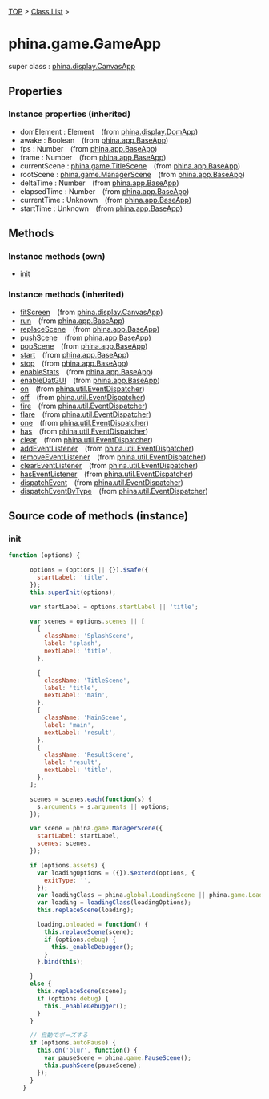 [TOP](../../README.md) > [Class List](../class-list.md) >

# phina.game.GameApp

super class : [phina.display.CanvasApp](phina.display.CanvasApp.md)

## Properties



### Instance properties (inherited)

* domElement : Element&ensp;&ensp;(from [phina.display.DomApp](phina.display.DomApp.md))
* awake : Boolean&ensp;&ensp;(from [phina.app.BaseApp](phina.app.BaseApp.md))
* fps : Number&ensp;&ensp;(from [phina.app.BaseApp](phina.app.BaseApp.md))
* frame : Number&ensp;&ensp;(from [phina.app.BaseApp](phina.app.BaseApp.md))
* currentScene : [phina.game.TitleScene](phina.game.TitleScene.md)&ensp;&ensp;(from [phina.app.BaseApp](phina.app.BaseApp.md))
* rootScene : [phina.game.ManagerScene](phina.game.ManagerScene.md)&ensp;&ensp;(from [phina.app.BaseApp](phina.app.BaseApp.md))
* deltaTime : Number&ensp;&ensp;(from [phina.app.BaseApp](phina.app.BaseApp.md))
* elapsedTime : Number&ensp;&ensp;(from [phina.app.BaseApp](phina.app.BaseApp.md))
* currentTime : Unknown&ensp;&ensp;(from [phina.app.BaseApp](phina.app.BaseApp.md))
* startTime : Unknown&ensp;&ensp;(from [phina.app.BaseApp](phina.app.BaseApp.md))

## Methods


### Instance methods (own)

* [init](#instance_init)

### Instance methods (inherited)

* [fitScreen](phina.display.CanvasApp.md#instance_fitScreen)&ensp;&ensp;(from [phina.display.CanvasApp](phina.display.CanvasApp.md))
* [run](phina.app.BaseApp.md#instance_run)&ensp;&ensp;(from [phina.app.BaseApp](phina.app.BaseApp.md))
* [replaceScene](phina.app.BaseApp.md#instance_replaceScene)&ensp;&ensp;(from [phina.app.BaseApp](phina.app.BaseApp.md))
* [pushScene](phina.app.BaseApp.md#instance_pushScene)&ensp;&ensp;(from [phina.app.BaseApp](phina.app.BaseApp.md))
* [popScene](phina.app.BaseApp.md#instance_popScene)&ensp;&ensp;(from [phina.app.BaseApp](phina.app.BaseApp.md))
* [start](phina.app.BaseApp.md#instance_start)&ensp;&ensp;(from [phina.app.BaseApp](phina.app.BaseApp.md))
* [stop](phina.app.BaseApp.md#instance_stop)&ensp;&ensp;(from [phina.app.BaseApp](phina.app.BaseApp.md))
* [enableStats](phina.app.BaseApp.md#instance_enableStats)&ensp;&ensp;(from [phina.app.BaseApp](phina.app.BaseApp.md))
* [enableDatGUI](phina.app.BaseApp.md#instance_enableDatGUI)&ensp;&ensp;(from [phina.app.BaseApp](phina.app.BaseApp.md))
* [on](phina.util.EventDispatcher.md#instance_on)&ensp;&ensp;(from [phina.util.EventDispatcher](phina.util.EventDispatcher.md))
* [off](phina.util.EventDispatcher.md#instance_off)&ensp;&ensp;(from [phina.util.EventDispatcher](phina.util.EventDispatcher.md))
* [fire](phina.util.EventDispatcher.md#instance_fire)&ensp;&ensp;(from [phina.util.EventDispatcher](phina.util.EventDispatcher.md))
* [flare](phina.util.EventDispatcher.md#instance_flare)&ensp;&ensp;(from [phina.util.EventDispatcher](phina.util.EventDispatcher.md))
* [one](phina.util.EventDispatcher.md#instance_one)&ensp;&ensp;(from [phina.util.EventDispatcher](phina.util.EventDispatcher.md))
* [has](phina.util.EventDispatcher.md#instance_has)&ensp;&ensp;(from [phina.util.EventDispatcher](phina.util.EventDispatcher.md))
* [clear](phina.util.EventDispatcher.md#instance_clear)&ensp;&ensp;(from [phina.util.EventDispatcher](phina.util.EventDispatcher.md))
* [addEventListener](phina.util.EventDispatcher.md#instance_addEventListener)&ensp;&ensp;(from [phina.util.EventDispatcher](phina.util.EventDispatcher.md))
* [removeEventListener](phina.util.EventDispatcher.md#instance_removeEventListener)&ensp;&ensp;(from [phina.util.EventDispatcher](phina.util.EventDispatcher.md))
* [clearEventListener](phina.util.EventDispatcher.md#instance_clearEventListener)&ensp;&ensp;(from [phina.util.EventDispatcher](phina.util.EventDispatcher.md))
* [hasEventListener](phina.util.EventDispatcher.md#instance_hasEventListener)&ensp;&ensp;(from [phina.util.EventDispatcher](phina.util.EventDispatcher.md))
* [dispatchEvent](phina.util.EventDispatcher.md#instance_dispatchEvent)&ensp;&ensp;(from [phina.util.EventDispatcher](phina.util.EventDispatcher.md))
* [dispatchEventByType](phina.util.EventDispatcher.md#instance_dispatchEventByType)&ensp;&ensp;(from [phina.util.EventDispatcher](phina.util.EventDispatcher.md))


## Source code of methods (instance)

### <a name="instance_init"></a>init
```javascript
function (options) {

      options = (options || {}).$safe({
        startLabel: 'title',
      });
      this.superInit(options);

      var startLabel = options.startLabel || 'title';

      var scenes = options.scenes || [
        {
          className: 'SplashScene',
          label: 'splash',
          nextLabel: 'title',
        },

        {
          className: 'TitleScene',
          label: 'title',
          nextLabel: 'main',
        },
        {
          className: 'MainScene',
          label: 'main',
          nextLabel: 'result',
        },
        {
          className: 'ResultScene',
          label: 'result',
          nextLabel: 'title',
        },
      ];

      scenes = scenes.each(function(s) {
        s.arguments = s.arguments || options;
      });

      var scene = phina.game.ManagerScene({
        startLabel: startLabel,
        scenes: scenes,
      });

      if (options.assets) {
        var loadingOptions = ({}).$extend(options, {
          exitType: '',
        });
        var loadingClass = phina.global.LoadingScene || phina.game.LoadingScene;
        var loading = loadingClass(loadingOptions);
        this.replaceScene(loading);

        loading.onloaded = function() {
          this.replaceScene(scene);
          if (options.debug) {
            this._enableDebugger();
          }
        }.bind(this);

      }
      else {
        this.replaceScene(scene);
        if (options.debug) {
          this._enableDebugger();
        }
      }

      // 自動でポーズする
      if (options.autoPause) {
        this.on('blur', function() {
          var pauseScene = phina.game.PauseScene();
          this.pushScene(pauseScene);
        });
      }
    }
```


